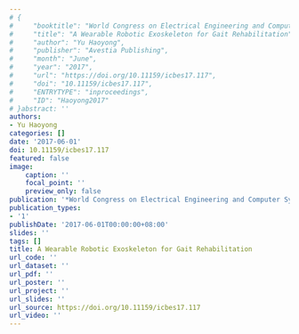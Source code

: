 ```yaml
---
# {
#     "booktitle": "World Congress on Electrical Engineering and Computer Systems and Science",
#     "title": "A Wearable Robotic Exoskeleton for Gait Rehabilitation",
#     "author": "Yu Haoyong",
#     "publisher": "Avestia Publishing",
#     "month": "June",
#     "year": "2017",
#     "url": "https://doi.org/10.11159/icbes17.117",
#     "doi": "10.11159/icbes17.117",
#     "ENTRYTYPE": "inproceedings",
#     "ID": "Haoyong2017"
# }abstract: ''
authors:
- Yu Haoyong
categories: []
date: '2017-06-01'
doi: 10.11159/icbes17.117
featured: false
image:
    caption: ''
    focal_point: ''
    preview_only: false
publication: '*World Congress on Electrical Engineering and Computer Systems and Science,June*'
publication_types:
- '1'
publishDate: '2017-06-01T00:00:00+08:00'
slides: ''
tags: []
title: A Wearable Robotic Exoskeleton for Gait Rehabilitation
url_code: ''
url_dataset: ''
url_pdf: ''
url_poster: ''
url_project: ''
url_slides: ''
url_source: https://doi.org/10.11159/icbes17.117
url_video: ''
---
```

